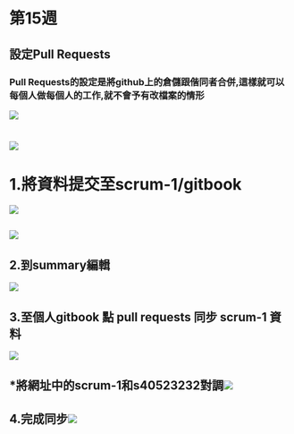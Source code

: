# 第15週

## 設定Pull Requests

### Pull Requests的設定是將github上的倉儲跟偕同者合併,這樣就可以每個人做每個人的工作,就不會予有改檔案的情形

![](/assets/chrome_2018-06-19_22-53-50.png)

### 

# ![](/assets/chrome_2018-06-19_22-53-28.png)

# 1.將資料提交至scrum-1/gitbook

![](/assets/chrome_2018-06-20_08-53-39.png)

## ![](/assets/chrome_2018-06-20_08-55-15.png)

## 2.到summary編輯

![](/assets/chrome_2018-06-20_08-56-41.png)

## 3.至個人gitbook 點 pull requests 同步 scrum-1 資料

![](/assets/chrome_2018-06-20_08-57-13.png)

## 

## 

## \*將網址中的scrum-1和s40523232對調![](/assets/chrome_2018-06-20_08-57-47.png)

## 4.完成同步![](/assets/chrome_2018-06-20_08-58-24.png)



